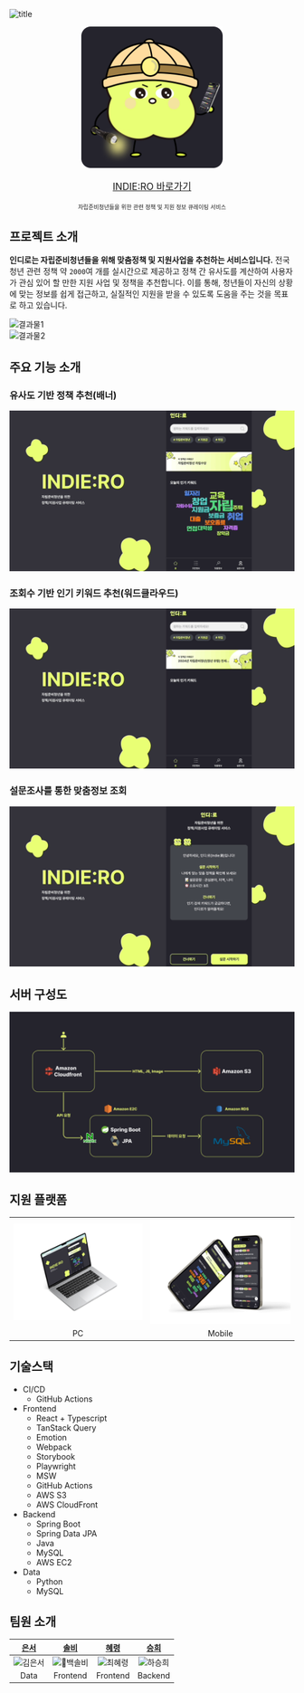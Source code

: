 ![title](docs/home/title.png)

<a href="https://indiero.com" target="_blank">
  <p align="center">
    <img src="docs/home/indie3.png" height="250px"/>
  </p>
  <p align="center" style="font-size: larger;">
    INDIE:RO 바로가기
  </p>
</a>
<p align="center" style="font-size: x-small;">
  자립준비청년들을 위한 관련 정책 및 지원 정보 큐레이팅 서비스
</p>

## 프로젝트 소개

**인디로는 자립준비청년들을 위해 맞춤정책 및 지원사업을 추천하는 서비스입니다.**
전국 청년 관련 정책 약 `2000`여 개를 실시간으로 제공하고 정책 간 유사도를 계산하여 사용자가 관심 있어 할 만한 지원 사업 및 정책을 추천합니다.
이를 통해, 청년들이 자신의 상황에 맞는 정보를 쉽게 접근하고, 실질적인 지원을 받을 수 있도록 도움을 주는 것을 목표로 하고 있습니다.

<img src="docs/home/result1.png" alt="결과물1" />
<br />
<img src="docs/home/result2.png" alt="결과물2" />

## 주요 기능 소개

### 유사도 기반 정책 추천(배너)

![유사도 기반 정책 추천](docs/home/recommendation.gif)

### 조회수 기반 인기 키워드 추천(워드클라우드)

![조회수 기반 인기 키워드 추천](docs/home/wordcloud.gif)

### 설문조사를 통한 맞춤정보 조회

![설문조사를 통한 맞춤정보 조회](docs/home/custom-info.gif)

## 서버 구성도
![서버구성도](docs/home/infra.png)

## 지원 플랫폼

<table>
  <tr>
    <td align="center">
        <img src="docs/home/pc.png" alt="PC" />
    </td>
    <td align="center">
        <img src="docs/home/mobile.png" alt="Mobile" />
    </td>
  </tr>
  <tr>
    <td align="center">
        PC
    </td>
    <td align="center">
        Mobile
    </td>
  </tr>
</table>

## 기술스택

- CI/CD
  - GitHub Actions
- Frontend
  - React + Typescript
  - TanStack Query
  - Emotion
  - Webpack
  - Storybook
  - Playwright
  - MSW
  - GitHub Actions
  - AWS S3
  - AWS CloudFront
- Backend
  - Spring Boot
  - Spring Data JPA
  - Java
  - MySQL
  - AWS EC2
- Data
  - Python
  - MySQL

## 팀원 소개

|                               [은서](https://github.com/enxxo)                               |                              [솔비](https://github.com/hae-on)                              |                           [혜령](https://github.com/HyeryongChoi)                           |                            [승희](https://github.com/HASEUNGHEEE)                            |
| :------------------------------------------------------------------------------------------: | :-----------------------------------------------------------------------------------------: | :-----------------------------------------------------------------------------------------: | :------------------------------------------------------------------------------------------: |
| <img src="https://avatars.githubusercontent.com/u/170625956?v=4" width=200px alt="김은서" /> | <img src="https://avatars.githubusercontent.com/u/80464961?v=4" width=200px alt="백솔비" /> | <img src="https://avatars.githubusercontent.com/u/24777828?v=4" width=200px alt="최혜령" /> | <img src="https://avatars.githubusercontent.com/u/107941880?v=4" width=200px alt="하승희" /> |
|                                             Data                                             |                                          Frontend                                           |                                          Frontend                                           |                                           Backend                                            |

